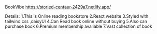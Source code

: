 BookVibe https://storied-centaur-2429a7.netlify.app/

Details: 1.This is Online reading bookstore 2.React website 3.Styled with tailwind css ,daisyUI 4.Can Read book online without buying 5.Also can purchase book 6.Premium membership avaliable 7.Vast collection of book
